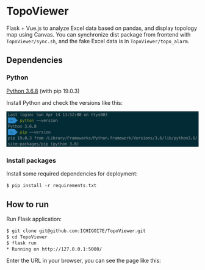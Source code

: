 # TopoViewer
Flask + Vue.js to analyze Excel data based on pandas, and display topology map using Canvas. You can synchronize dist package from frontend with `TopoViewer/sync.sh`, and the fake Excel data is in `TopoViewer/topo_alarm`.
## Dependencies
### Python
[Python 3.6.8](https://www.python.org/downloads/release/python-368/) (with pip 19.0.3)

Install Python and check the versions like this:

![](https://raw.githubusercontent.com/ICHIGOI7E/mdpics/master/TopoViewer/1.jpeg)
### Install packages
Install some required dependencies for deployment:
```
$ pip install -r requirements.txt
```
## How to run
Run Flask application:
```
$ git clone git@github.com:ICHIGOI7E/TopoViewer.git
$ cd TopoViewer
$ flask run
* Running on http://127.0.0.1:5000/
```
Enter the URL in your browser, you can see the page like this:
